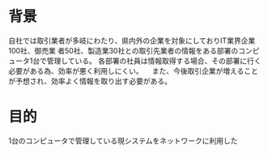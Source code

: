 # 背景
自社では取引業者が多岐にわたり、県内外の企業を対象にしておりIT業界企業100社、御売業
者50社、製造業30社との取引先業者の情報をある部署のコンピュータ1台で管理している。
各部署の社員は情報取得する場合、その部署に行く必要がある為、効率が悪く利用しにくい。
　また、今後取引企業が増えることが予想され、効率よく情報を取り出す必要がある。
# 目的
1台のコンピュータで管理している現システムをネットワークに利用した